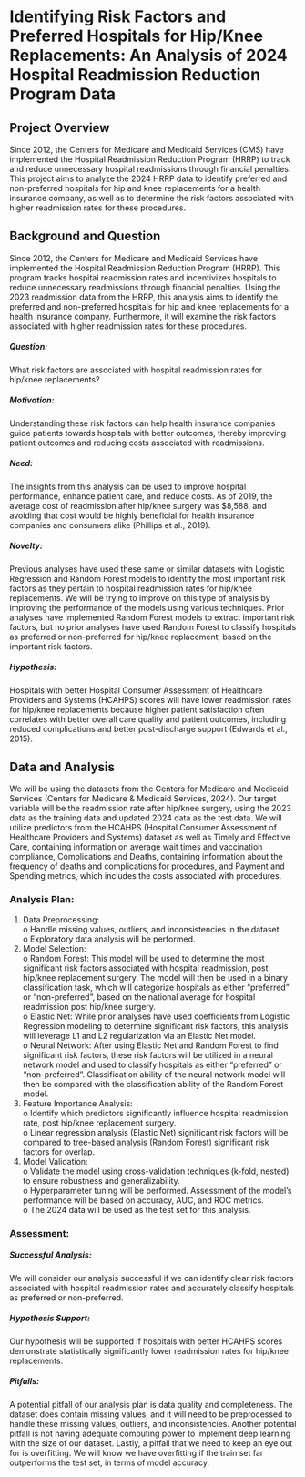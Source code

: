 # Identifying Risk Factors and Preferred Hospitals for Hip/Knee Replacements: An Analysis of 2024 Hospital Readmission Reduction Program Data  

## Project Overview  
Since 2012, the Centers for Medicare and Medicaid Services (CMS) have implemented the Hospital Readmission Reduction Program (HRRP) to track and reduce unnecessary hospital readmissions through financial penalties. This project aims to analyze the 2024 HRRP data to identify preferred and non-preferred hospitals for hip and knee replacements for a health insurance company, as well as to determine the risk factors associated with higher readmission rates for these procedures.  

## Background and Question
Since 2012, the Centers for Medicare and Medicaid Services have implemented the Hospital Readmission Reduction Program (HRRP). This program tracks hospital readmission rates and incentivizes hospitals to reduce unnecessary readmissions through financial penalties. Using the 2023 readmission data from the HRRP, this analysis aims to identify the preferred and non-preferred hospitals for hip and knee replacements for a health insurance company. Furthermore, it will examine the risk factors associated with higher readmission rates for these procedures.  

##### Question:  
What risk factors are associated with hospital readmission rates for hip/knee replacements?  

##### Motivation:  
Understanding these risk factors can help health insurance companies guide patients towards hospitals with better outcomes, thereby improving patient outcomes and reducing costs associated with readmissions.  

##### Need:  
The insights from this analysis can be used to improve hospital performance, enhance patient care, and reduce costs. As of 2019, the average cost of readmission after hip/knee surgery was $8,588, and avoiding that cost would be highly beneficial for health insurance companies and consumers alike (Phillips et al., 2019).  

##### Novelty:  
Previous analyses have used these same or similar datasets with Logistic Regression and Random Forest models to identify the most important risk factors as they pertain to hospital readmission rates for hip/knee replacements. We will be trying to improve on this type of analysis by improving the performance of the models using various techniques. Prior analyses have implemented Random Forest models to extract important risk factors, but no prior analyses have used Random Forest to classify hospitals as preferred or non-preferred for hip/knee replacement, based on the important risk factors.  

##### Hypothesis:  
Hospitals with better Hospital Consumer Assessment of Healthcare Providers and Systems (HCAHPS) scores will have lower readmission rates for hip/knee replacements because higher patient satisfaction often correlates with better overall care quality and patient outcomes, including reduced complications and better post-discharge support (Edwards et al., 2015).  

## Data and Analysis
We will be using the datasets from the Centers for Medicare and Medicaid Services (Centers for Medicare & Medicaid Services, 2024). Our target variable will be the readmission rate after hip/knee surgery, using the 2023 data as the training data and updated 2024 data as the test data. We will utilize predictors from the HCAHPS (Hospital Consumer Assessment of Healthcare Providers and Systems) dataset as well as Timely and Effective Care, containing information on average wait times and vaccination compliance, Complications and Deaths, containing information about the frequency of deaths and complications for procedures, and Payment and Spending metrics, which includes the costs associated with procedures. 

### Analysis Plan:
1.	Data Preprocessing:  
o	Handle missing values, outliers, and inconsistencies in the dataset.  
o	Exploratory data analysis will be performed.  
2.	Model Selection:  
o	Random Forest: This model will be used to determine the most significant risk factors associated with hospital readmission, post hip/knee replacement surgery. The model will then be used in a binary classification task, which will categorize hospitals as either “preferred” or “non-preferred”, based on the national average for hospital readmission post hip/knee surgery.  
o	Elastic Net: While prior analyses have used coefficients from Logistic Regression modeling to determine significant risk factors, this analysis will leverage L1 and L2 regularization via an Elastic Net model.   
o	Neural Network: After using Elastic Net and Random Forest to find significant risk factors, these risk factors will be utilized in a neural network model and used to classify hospitals as either “preferred” or “non-preferred”. Classification ability of the neural network model will then be compared with the classification ability of the Random Forest model.   
3.	Feature Importance Analysis:  
o	Identify which predictors significantly influence hospital readmission rate, post hip/knee replacement surgery.  
o	Linear regression analysis (Elastic Net) significant risk factors will be compared to tree-based analysis (Random Forest) significant risk factors for overlap.  
4.	Model Validation:  
o	Validate the model using cross-validation techniques (k-fold, nested) to ensure robustness and generalizability.  
o	Hyperparameter tuning will be performed. Assessment of the model’s performance will be based on accuracy, AUC, and ROC metrics.  
o	The 2024 data will be used as the test set for this analysis.  

### Assessment:
##### Successful Analysis:  
We will consider our analysis successful if we can identify clear risk factors associated with hospital readmission rates and accurately classify hospitals as preferred or non-preferred.  

##### Hypothesis Support:  
Our hypothesis will be supported if hospitals with better HCAHPS scores demonstrate statistically significantly lower readmission rates for hip/knee replacements.  

##### Pitfalls:  
A potential pitfall of our analysis plan is data quality and completeness. The dataset does contain missing values, and it will need to be preprocessed to handle these missing values, outliers, and inconsistencies. Another potential pitfall is not having adequate computing power to implement deep learning with the size of our dataset. Lastly, a pitfall that we need to keep an eye out for is overfitting. We will know we have overfitting if the train set far outperforms the test set, in terms of model accuracy. 
